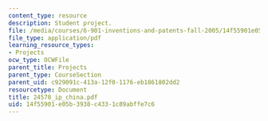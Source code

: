 ```yaml
---
content_type: resource
description: Student project.
file: /media/courses/6-901-inventions-and-patents-fall-2005/14f55901e05b3938c4331c89abffe7c6_24578_ip_china.pdf
file_type: application/pdf
learning_resource_types:
- Projects
ocw_type: OCWFile
parent_title: Projects
parent_type: CourseSection
parent_uid: c929091c-413a-12f0-1176-eb1861802dd2
resourcetype: Document
title: 24578_ip_china.pdf
uid: 14f55901-e05b-3938-c433-1c89abffe7c6
---
```

